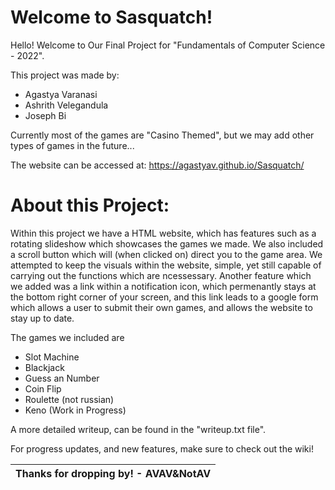 # Welcome to Sasquatch!

Hello! Welcome to Our Final Project for "Fundamentals of Computer Science - 2022".

This project was made by:
-  Agastya Varanasi
-  Ashrith Velegandula
-  Joseph Bi

Currently most of the games are "Casino Themed", but we may add other types of games in the future...

The website can be accessed at: https://agastyav.github.io/Sasquatch/
  
  

# About this Project:

Within this project we have a HTML website, which has features such as a rotating slideshow which showcases the games we made. We also included a scroll button which will (when clicked on) direct you to the game area. We attempted to keep the visuals within the website, simple, yet still capable of carrying out the functions which are ncessessary. Another feature which we added was a link within a notification icon, which permenantly stays at the bottom right corner of your screen, and this link leads to a google form which allows a user to submit their own games, and allows the website to stay up to date.

The games we included are
- Slot Machine
- Blackjack
- Guess an Number
- Coin Flip
- Roulette (not russian)
- Keno (Work in Progress)

A more detailed writeup, can be found in the "writeup.txt file".

For progress updates, and new features, make sure to check out the wiki!





| Thanks for dropping by! - AVAV&NotAV               |
|----------------------------------------------------|
